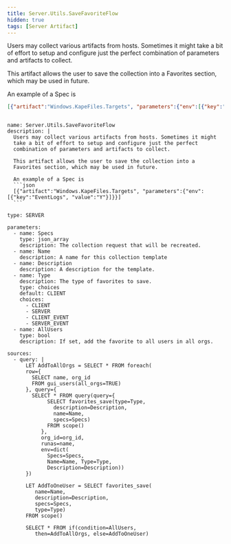 ```yaml
---
title: Server.Utils.SaveFavoriteFlow
hidden: true
tags: [Server Artifact]
---
```


Users may collect various artifacts from hosts. Sometimes it might
take a bit of effort to setup and configure just the perfect
combination of parameters and artifacts to collect.

This artifact allows the user to save the collection into a
Favorites section, which may be used in future.

An example of a Spec is
```json
[{"artifact":"Windows.KapeFiles.Targets", "parameters":{"env":[{"key":"EventLogs", "value":"Y"}]}}]
```


<pre><code class="language-yaml">
name: Server.Utils.SaveFavoriteFlow
description: |
  Users may collect various artifacts from hosts. Sometimes it might
  take a bit of effort to setup and configure just the perfect
  combination of parameters and artifacts to collect.

  This artifact allows the user to save the collection into a
  Favorites section, which may be used in future.

  An example of a Spec is
  ```json
  [{"artifact":"Windows.KapeFiles.Targets", "parameters":{"env":[{"key":"EventLogs", "value":"Y"}]}}]
  ```

type: SERVER

parameters:
  - name: Specs
    type: json_array
    description: The collection request that will be recreated.
  - name: Name
    description: A name for this collection template
  - name: Description
    description: A description for the template.
  - name: Type
    description: The type of favorites to save.
    type: choices
    default: CLIENT
    choices:
      - CLIENT
      - SERVER
      - CLIENT_EVENT
      - SERVER_EVENT
  - name: AllUsers
    type: bool
    description: If set, add the favorite to all users in all orgs.

sources:
  - query: |
      LET AddToAllOrgs = SELECT * FROM foreach(
      row={
        SELECT name, org_id
        FROM gui_users(all_orgs=TRUE)
      }, query={
        SELECT * FROM query(query={
             SELECT favorites_save(type=Type,
               description=Description,
               name=Name,
               specs=Specs)
             FROM scope()
           },
           org_id=org_id,
           runas=name,
           env=dict(
             Specs=Specs,
             Name=Name, Type=Type,
             Description=Description))
      })

      LET AddToOneUser = SELECT favorites_save(
         name=Name,
         description=Description,
         specs=Specs,
         type=Type)
      FROM scope()

      SELECT * FROM if(condition=AllUsers,
         then=AddToAllOrgs, else=AddToOneUser)

</code></pre>

